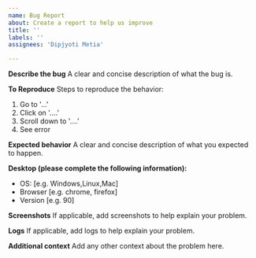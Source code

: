 ```yaml
---
name: Bug Report
about: Create a report to help us improve
title: ''
labels: ''
assignees: 'Dipjyoti Metia'

---
```


**Describe the bug**
A clear and concise description of what the bug is.

**To Reproduce**
Steps to reproduce the behavior:

1. Go to '...'
2. Click on '....'
3. Scroll down to '....'
4. See error

**Expected behavior**
A clear and concise description of what you expected to happen.

**Desktop (please complete the following information):**

- OS: [e.g. Windows,Linux,Mac]
- Browser [e.g. chrome, firefox]
- Version [e.g. 90]

**Screenshots**
If applicable, add screenshots to help explain your problem.

**Logs**
If applicable, add logs to help explain your problem.

**Additional context**
Add any other context about the problem here.
